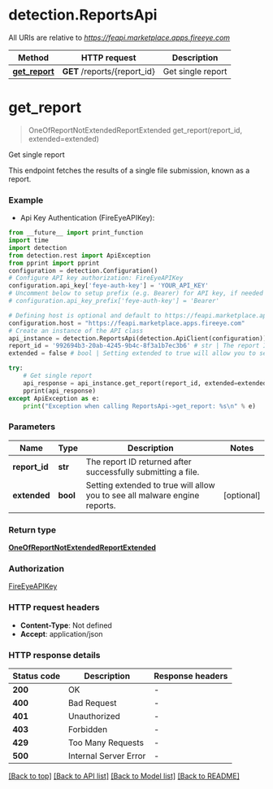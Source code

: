# detection.ReportsApi

All URIs are relative to *https://feapi.marketplace.apps.fireeye.com*

Method | HTTP request | Description
------------- | ------------- | -------------
[**get_report**](ReportsApi.md#get_report) | **GET** /reports/{report_id} | Get single report


# **get_report**
> OneOfReportNotExtendedReportExtended get_report(report_id, extended=extended)

Get single report

This endpoint fetches the results of a single file submission, known as a report.

### Example

* Api Key Authentication (FireEyeAPIKey):
```python
from __future__ import print_function
import time
import detection
from detection.rest import ApiException
from pprint import pprint
configuration = detection.Configuration()
# Configure API key authorization: FireEyeAPIKey
configuration.api_key['feye-auth-key'] = 'YOUR_API_KEY'
# Uncomment below to setup prefix (e.g. Bearer) for API key, if needed
# configuration.api_key_prefix['feye-auth-key'] = 'Bearer'

# Defining host is optional and default to https://feapi.marketplace.apps.fireeye.com
configuration.host = "https://feapi.marketplace.apps.fireeye.com"
# Create an instance of the API class
api_instance = detection.ReportsApi(detection.ApiClient(configuration))
report_id = '992694b3-20ab-4245-9b4c-8f3a1b7ec3b6' # str | The report ID returned after successfully submitting a file.
extended = false # bool | Setting extended to true will allow you to see all malware engine reports. (optional)

try:
    # Get single report
    api_response = api_instance.get_report(report_id, extended=extended)
    pprint(api_response)
except ApiException as e:
    print("Exception when calling ReportsApi->get_report: %s\n" % e)
```

### Parameters

Name | Type | Description  | Notes
------------- | ------------- | ------------- | -------------
 **report_id** | **str**| The report ID returned after successfully submitting a file. | 
 **extended** | **bool**| Setting extended to true will allow you to see all malware engine reports. | [optional] 

### Return type

[**OneOfReportNotExtendedReportExtended**](OneOfReportNotExtendedReportExtended.md)

### Authorization

[FireEyeAPIKey](../README.md#FireEyeAPIKey)

### HTTP request headers

 - **Content-Type**: Not defined
 - **Accept**: application/json

### HTTP response details
| Status code | Description | Response headers |
|-------------|-------------|------------------|
**200** | OK |  -  |
**400** | Bad Request |  -  |
**401** | Unauthorized |  -  |
**403** | Forbidden |  -  |
**429** | Too Many Requests |  -  |
**500** | Internal Server Error |  -  |

[[Back to top]](#) [[Back to API list]](../README.md#documentation-for-api-endpoints) [[Back to Model list]](../README.md#documentation-for-models) [[Back to README]](../README.md)

